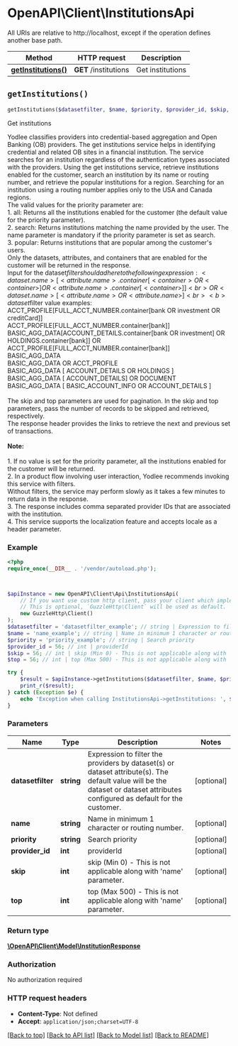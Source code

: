 # OpenAPI\Client\InstitutionsApi

All URIs are relative to http://localhost, except if the operation defines another base path.

| Method | HTTP request | Description |
| ------------- | ------------- | ------------- |
| [**getInstitutions()**](InstitutionsApi.md#getInstitutions) | **GET** /institutions | Get institutions |


## `getInstitutions()`

```php
getInstitutions($datasetfilter, $name, $priority, $provider_id, $skip, $top): \OpenAPI\Client\Model\InstitutionResponse
```

Get institutions

Yodlee classifies providers into credential-based aggregation and Open Banking (OB) providers. The get institutions service helps in identifying credential and related OB sites in a financial institution. The service searches for an institution regardless of the authentication types associated with the providers. Using the get institutions service, retrieve institutions enabled for the customer, search an institution by its name or routing number, and retrieve the popular institutions for a region. Searching for an institution using a routing number applies only to the USA and Canada regions.<br> The valid values for the priority parameter are: <br/> 1. all: Returns all the institutions enabled for the customer (the default value for the priority parameter).<br/> 2. search: Returns institutions matching the name provided by the user. The name parameter is mandatory if the priority parameter is set as search.<br/> 3. popular: Returns institutions that are popular among the customer's users.<br/> Only the datasets, attributes, and containers that are enabled for the customer will be returned in the response.<br/>Input for the dataset$filter should adhere to the following expression:<dataset.name>[<attribute.name>.container[<container> OR <container>] OR <attribute.name>.container[<container>]] <br>OR <dataset.name>[<attribute.name> OR <attribute.name>]<br><b>dataset$filter value examples:</b><br>ACCT_PROFILE[FULL_ACCT_NUMBER.container[bank OR investment OR creditCard]]<br>ACCT_PROFILE[FULL_ACCT_NUMBER.container[bank]]<br>BASIC_AGG_DATA[ACCOUNT_DETAILS.container[bank OR investment] OR HOLDINGS.container[bank]] OR ACCT_PROFILE[FULL_ACCT_NUMBER.container[bank]]<br>BASIC_AGG_DATA<br>BASIC_AGG_DATA OR ACCT_PROFILE<br>BASIC_AGG_DATA [ ACCOUNT_DETAILS OR HOLDINGS ]<br>BASIC_AGG_DATA [ ACCOUNT_DETAILS] OR DOCUMENT <br>BASIC_AGG_DATA [ BASIC_ACCOUNT_INFO OR ACCOUNT_DETAILS ] <br><br>The skip and top parameters are used for pagination. In the skip and top parameters, pass the number of records to be skipped and retrieved, respectively.<br>The response header provides the links to retrieve the next and previous set of transactions.<br><br><b>Note:</b> <br><br/> 1. If no value is set for the priority parameter, all the institutions enabled for the customer will be returned.<br/> 2. In a product flow involving user interaction, Yodlee recommends invoking this service with filters.<br/> Without filters, the service may perform slowly as it takes a few minutes to return data in the response.<br/> 3. The response includes comma separated provider IDs that are associated with the institution.<br/> 4. This service supports the localization feature and accepts locale as a header parameter.<br>

### Example

```php
<?php
require_once(__DIR__ . '/vendor/autoload.php');



$apiInstance = new OpenAPI\Client\Api\InstitutionsApi(
    // If you want use custom http client, pass your client which implements `GuzzleHttp\ClientInterface`.
    // This is optional, `GuzzleHttp\Client` will be used as default.
    new GuzzleHttp\Client()
);
$datasetfilter = 'datasetfilter_example'; // string | Expression to filter the providers by dataset(s) or dataset attribute(s). The default value will be the dataset or dataset attributes configured as default for the customer.
$name = 'name_example'; // string | Name in minimum 1 character or routing number.
$priority = 'priority_example'; // string | Search priority
$provider_id = 56; // int | providerId
$skip = 56; // int | skip (Min 0) - This is not applicable along with 'name' parameter.
$top = 56; // int | top (Max 500) - This is not applicable along with 'name' parameter.

try {
    $result = $apiInstance->getInstitutions($datasetfilter, $name, $priority, $provider_id, $skip, $top);
    print_r($result);
} catch (Exception $e) {
    echo 'Exception when calling InstitutionsApi->getInstitutions: ', $e->getMessage(), PHP_EOL;
}
```

### Parameters

| Name | Type | Description  | Notes |
| ------------- | ------------- | ------------- | ------------- |
| **datasetfilter** | **string**| Expression to filter the providers by dataset(s) or dataset attribute(s). The default value will be the dataset or dataset attributes configured as default for the customer. | [optional] |
| **name** | **string**| Name in minimum 1 character or routing number. | [optional] |
| **priority** | **string**| Search priority | [optional] |
| **provider_id** | **int**| providerId | [optional] |
| **skip** | **int**| skip (Min 0) - This is not applicable along with &#39;name&#39; parameter. | [optional] |
| **top** | **int**| top (Max 500) - This is not applicable along with &#39;name&#39; parameter. | [optional] |

### Return type

[**\OpenAPI\Client\Model\InstitutionResponse**](../Model/InstitutionResponse.md)

### Authorization

No authorization required

### HTTP request headers

- **Content-Type**: Not defined
- **Accept**: `application/json;charset=UTF-8`

[[Back to top]](#) [[Back to API list]](../../README.md#endpoints)
[[Back to Model list]](../../README.md#models)
[[Back to README]](../../README.md)

